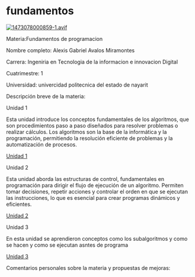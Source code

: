 # fundamentos



[![1473078000859-1.avif](https://i.postimg.cc/bvSTfZK2/1473078000859-1.avif)](https://postimg.cc/f3ZXxRWw)

Materia:Fundamentos de programacion

Nombre completo: Alexis Gabriel Avalos Miramontes

Carrera: Ingeniria en Tecnologia de la informacion e innovacion Digital

Cuatrimestre: 1

Universidad: univercidad politecnica del estado de nayarit

Descripción breve de la materia:

Unidad 1

Esta unidad introduce los conceptos fundamentales de los algoritmos, que son procedimientos paso 
a paso diseñados para resolver problemas o realizar cálculos. Los algoritmos son la base de la informática y 
la programación, permitiendo la resolución eficiente de problemas y la automatización de procesos.

[Unidad 1](https://github.com/Alex2094/fundamentos/tree/main/U1)

Unidad 2

Esta unidad aborda las estructuras de control, fundamentales en programación para dirigir
el flujo de ejecución de un algoritmo. Permiten tomar decisiones, repetir acciones y controlar 
el orden en que se ejecutan las instrucciones, lo que es esencial para crear programas dinámicos y eficientes.

[Unidad 2](https://github.com/Alex2094/fundamentos/tree/main/U2)

Unidad 3

En esta unidad se aprendieron conceptos como los subalgoritmos y como se hacen y como se ejecutan asntes de programa 

[Unidad 3](https://github.com/Alex2094/fundamentos/tree/main/U3)

Comentarios personales sobre la materia y propuestas de mejoras:
  
